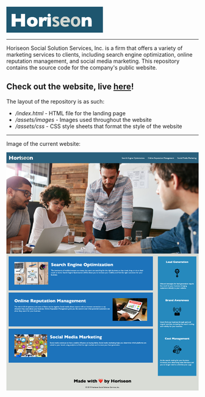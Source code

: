 ![Horiseon Logo](/assets/images/horiseon-logo.png)

---

Horiseon Social Solution Services, Inc. is a firm that offers a variety of marketing services to clients, including search engine optimization, online reputation management, and social media marketing. This repository contains the source code for the company's public website.

## Check out the website, live [here](https://yanghuixi1.github.io/horiseon-site/)!

The layout of the repository is as such:

- _/index.html_ - HTML file for the landing page
- _/assets/images_ - Images used throughout the website
- _/assets/css_ - CSS style sheets that format the style of the website

---

Image of the current website:

![Horiseon Landing Page](/assets/images/horiseon-site.png)
